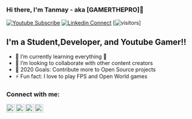 ### Hi there, I'm Tanmay - aka [GAMERTHEPRO]👋

[![Youtube Subscribe](https://img.shields.io/youtube/channel/subscribers/UCQaXTCtsg1iTF0DJgrxRfDw?color=red&label=GAMER%20THE%20PRO&style=for-the-badge)](https://www.youtube.com/channel/UCQaXTCtsg1iTF0DJgrxRfDw?sub_confirmation=1)
[![Linkedin Connect](https://img.shields.io/badge/LinkedIn-0077B5?style=for-the-badge&logo=linkedin&logoColor=white)](https://in.linkedin.com/in/tanmay-nayak-ba0521149)
[![visitors](https://visitor-badge.glitch.me/badge?page_id=Tanmay-byte.visitor-badge)]

## I'm a Student,Developer, and Youtube Gamer!!

- 🌱 I’m currently learning everything 🤣
- 👯 I’m looking to collaborate with other content creators
- 🥅 2020 Goals: Contribute more to Open Source projects
- ⚡ Fun fact: I love to play FPS and Open World games

### Connect with me:

[<img align="left" alt="codeSTACKr | YouTube" width="22px" src="https://cdn.jsdelivr.net/npm/simple-icons@v3/icons/youtube.svg" />][youtube]
[<img align="left" alt="codeSTACKr | Twitter" width="22px" src="https://cdn.jsdelivr.net/npm/simple-icons@v3/icons/twitter.svg" />][twitter]
[<img align="left" alt="codeSTACKr | LinkedIn" width="22px" src="https://cdn.jsdelivr.net/npm/simple-icons@v3/icons/linkedin.svg" />][linkedin]
[<img align="left" alt="codeSTACKr | Instagram" width="22px" src="https://cdn.jsdelivr.net/npm/simple-icons@v3/icons/instagram.svg" />][instagram]

<br />

[twitter]: https://twitter.com/intent/follow?&screen_name=GAMERTHEPROROCK
[youtube]: https://www.youtube.com/channel/UCQaXTCtsg1iTF0DJgrxRfDw?sub_confirmation=1
[instagram]: https://www.instagram.com/tanmaynayak07/?hl=en
[linkedin]: https://www.linkedin.com/in/tanmay-nayak-ba0521149

